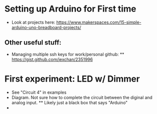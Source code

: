 # Setting up Arduino for First time
 * Look at projects here: https://www.makerspaces.com/15-simple-arduino-uno-breadboard-projects/

## Other useful stuff:
 * Managing multiple ssh keys for work/personal github:
 ** https://gist.github.com/jexchan/2351996


# First experiment: LED w/ Dimmer


 * See "Circuit 4" in examples
 * Diagram. Not sure how to complete the circuit between the diginal and analog input.
 ** Likely just a black box that says "Arduino"
 * 